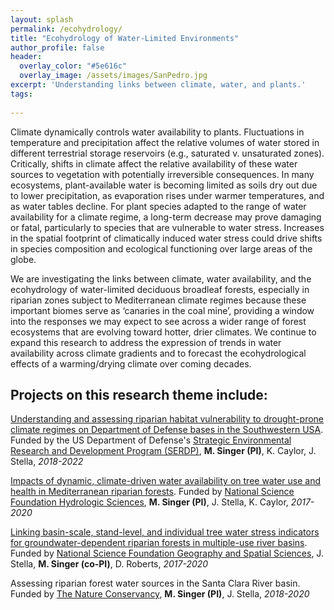 ```yaml
---
layout: splash
permalink: /ecohydrology/
title: "Ecohydrology of Water-Limited Environments"
author_profile: false
header:
  overlay_color: "#5e616c"
  overlay_image: /assets/images/SanPedro.jpg
excerpt: 'Understanding links between climate, water, and plants.'
tags:
    
---
```


Climate dynamically controls water availability to plants. Fluctuations in temperature and precipitation affect the relative volumes of water stored in different terrestrial storage reservoirs (e.g., saturated v. unsaturated zones). Critically, shifts in climate affect the relative availability of these water sources to vegetation with potentially irreversible consequences. In many ecosystems, plant-available water is becoming limited as soils dry out due to lower precipitation, as evaporation rises under warmer temperatures, and as water tables decline. For plant species adapted to the range of water availability for a climate regime, a long-term decrease may prove damaging or fatal, particularly to species that are vulnerable to water stress. Increases in the spatial footprint of climatically induced water stress could drive shifts in species composition and ecological functioning over large areas of the globe. 

We are investigating the links between climate, water availability, and the ecohydrology of water-limited deciduous broadleaf forests, especially in riparian zones subject to Mediterranean climate regimes because these important biomes serve as ‘canaries in the coal mine’, providing a window into the responses we may expect to see across a wider range of forest ecosystems that are evolving toward hotter, drier climates. We continue to expand this research to address the expression of trends in water availability across climate gradients and to forecast the ecohydrological effects of a warming/drying climate over coming decades.

## Projects on this research theme include:<br>
[Understanding and assessing riparian habitat vulnerability to drought-prone climate regimes on Department of Defense bases in the Southwestern USA](https://www.serdp-estcp.org/Program-Areas/Resource-Conservation-and-Resiliency/RC18-1006). Funded by the US Department of Defense's [Strategic Environmental Research and Development Program (SERDP)](https://www.serdp-estcp.org/), **M. Singer (PI)**, K. Caylor, J. Stella, _2018-2022_

[Impacts of dynamic, climate-driven water availability on tree water use and health in Mediterranean riparian forests](https://nsf.gov/awardsearch/showAward?AWD_ID=1700555). Funded by [National Science Foundation Hydrologic Sciences](https://www.nsf.gov/funding/pgm_summ.jsp?pims_id=13684), **M. Singer (PI)**, J. Stella, K. Caylor, _2017-2020_

[Linking basin-scale, stand-level, and individual tree water stress indicators for groundwater-dependent riparian forests in multiple-use river basins](https://www.nsf.gov/awardsearch/showAward?AWD_ID=1660490). Funded by [National Science Foundation Geography and Spatial Sciences](https://www.nsf.gov/funding/pgm_summ.jsp?pims_id=505034), J. Stella, **M. Singer (co-PI)**, D. Roberts, _2017-2020_

Assessing riparian forest water sources in the Santa Clara River basin. Funded by [The Nature Conservancy](https://www.nature.org/en-us/), **M. Singer (PI)**, J. Stella, _2018-2020_



